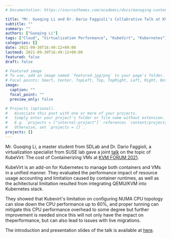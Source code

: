 ```yaml
---
# Documentation: https://sourcethemes.com/academic/docs/managing-content/

title: "Mr. Guoqing Li and Dr. Dario Faggioli's Collabrative Talk at KVM FORUM 2021"
subtitle: ""
summary: ""
authors: ["Guoqing Li"]
tags: ["Cloud", "Virtualization Performance", "KubeVirt", "Kubernetes"]
categories: []
date: 2021-09-30T16:49:12+09:00
lastmod: 2021-09-30T16:49:12+09:00
featured: false
draft: false

# Featured image
# To use, add an image named `featured.jpg/png` to your page's folder.
# Focal points: Smart, Center, TopLeft, Top, TopRight, Left, Right, BottomLeft, Bottom, BottomRight.
image:
  caption: ""
  focal_point: ""
  preview_only: false

# Projects (optional).
#   Associate this post with one or more of your projects.
#   Simply enter your project's folder or file name without extension.
#   E.g. `projects = ["internal-project"]` references `content/project/deep-learning/index.md`.
#   Otherwise, set `projects = []`.
projects: []
---
```


Mr. Guoqing Li, a master student from SDLab and Dr. Dario Faggioli, a virtualization specialist from SUSE lab gave a joint [talk](https://youtu.be/x_czS9Iuo2o) on the topic of KubeVirt: The cost of Containerizing VMs at [KVM FORUM 2021](https://events.linuxfoundation.org/kvm-forum/).

KubeVirt is an add-on for Kubernetes to manage both containers and VMs in a unified manner. They evaluated the performance impact of resource usage accounting and limitation caused by container runtimes, as well as the achitectural limitation resulted from integrating QEMU/KVM into Kubernetes stack.

They showed that Kubevirt's limitation on configuring NUMA CPU topology can slow down the CPU performance up to 60%, and proper tunning can mitigate this CPU performance overhead to some degree but further improvement is needed since this will not only have the impact on theperformance, but can also lead to issues with live migrations.

The introduction and presentation slides of the talk is available at [here](https://sched.co/ke2r).
